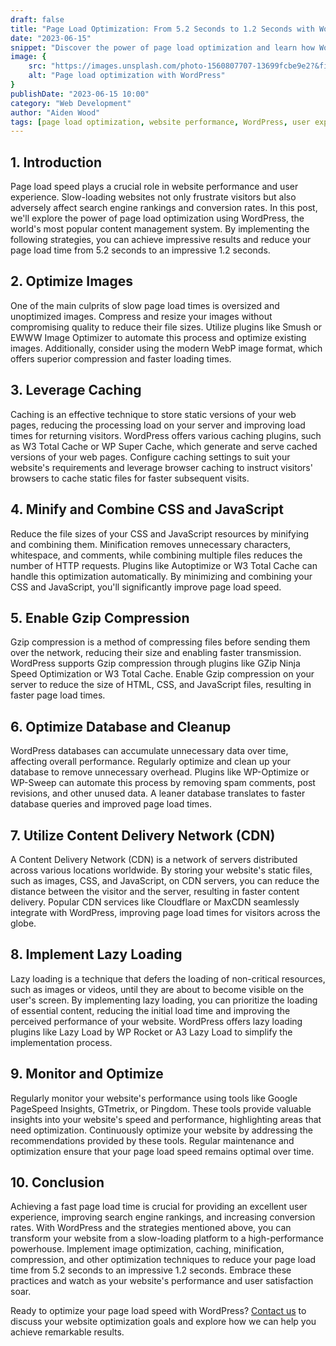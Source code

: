 ```yaml
---
draft: false
title: "Page Load Optimization: From 5.2 Seconds to 1.2 Seconds with WordPress"
date: "2023-06-15"
snippet: "Discover the power of page load optimization and learn how WordPress can significantly improve your website's performance. Follow these effective strategies to reduce your page load time from 5.2 seconds to an impressive 1.2 seconds, enhancing user experience, search engine rankings, and conversion rates."
image: {
    src: "https://images.unsplash.com/photo-1560807707-13699fcbe9e2?&fit=crop&w=430&h=240",
    alt: "Page load optimization with WordPress"
}
publishDate: "2023-06-15 10:00"
category: "Web Development"
author: "Aiden Wood"
tags: [page load optimization, website performance, WordPress, user experience, conversion rates]
---
```


## 1. Introduction

Page load speed plays a crucial role in website performance and user experience. Slow-loading websites not only frustrate visitors but also adversely affect search engine rankings and conversion rates. In this post, we'll explore the power of page load optimization using WordPress, the world's most popular content management system. By implementing the following strategies, you can achieve impressive results and reduce your page load time from 5.2 seconds to an impressive 1.2 seconds.

## 2. Optimize Images

One of the main culprits of slow page load times is oversized and unoptimized images. Compress and resize your images without compromising quality to reduce their file sizes. Utilize plugins like Smush or EWWW Image Optimizer to automate this process and optimize existing images. Additionally, consider using the modern WebP image format, which offers superior compression and faster loading times.

## 3. Leverage Caching

Caching is an effective technique to store static versions of your web pages, reducing the processing load on your server and improving load times for returning visitors. WordPress offers various caching plugins, such as W3 Total Cache or WP Super Cache, which generate and serve cached versions of your web pages. Configure caching settings to suit your website's requirements and leverage browser caching to instruct visitors' browsers to cache static files for faster subsequent visits.

## 4. Minify and Combine CSS and JavaScript

Reduce the file sizes of your CSS and JavaScript resources by minifying and combining them. Minification removes unnecessary characters, whitespace, and comments, while combining multiple files reduces the number of HTTP requests. Plugins like Autoptimize or W3 Total Cache can handle this optimization automatically. By minimizing and combining your CSS and JavaScript, you'll significantly improve page load speed.

## 5. Enable Gzip Compression

Gzip compression is a method of compressing files before sending them over the network, reducing their size and enabling faster transmission. WordPress supports Gzip compression through plugins like GZip Ninja Speed Optimization or W3 Total Cache. Enable Gzip compression on your server to reduce the size of HTML, CSS, and JavaScript files, resulting in faster page load times.

## 6. Optimize Database and Cleanup

WordPress databases can accumulate unnecessary data over time, affecting overall performance. Regularly optimize and clean up your database to remove unnecessary overhead. Plugins like WP-Optimize or WP-Sweep can automate this process by removing spam comments, post revisions, and other unused data. A leaner database translates to faster database queries and improved page load times.

## 7. Utilize Content Delivery Network (CDN)

A Content Delivery Network (CDN) is a network of servers distributed across various locations worldwide. By storing your website's static files, such as images, CSS, and JavaScript, on CDN servers, you can reduce the distance between the visitor and the server, resulting in faster content delivery. Popular CDN services like Cloudflare or MaxCDN seamlessly integrate with WordPress, improving page load times for visitors across the globe.

## 8. Implement Lazy Loading

Lazy loading is a technique that defers the loading of non-critical resources, such as images or videos, until they are about to become visible on the user's screen. By implementing lazy loading, you can prioritize the loading of essential content, reducing the initial load time and improving the perceived performance of your website. WordPress offers lazy loading plugins like Lazy Load by WP Rocket or A3 Lazy Load to simplify the implementation process.

## 9. Monitor and Optimize

Regularly monitor your website's performance using tools like Google PageSpeed Insights, GTmetrix, or Pingdom. These tools provide valuable insights into your website's speed and performance, highlighting areas that need optimization. Continuously optimize your website by addressing the recommendations provided by these tools. Regular maintenance and optimization ensure that your page load speed remains optimal over time.

## 10. Conclusion

Achieving a fast page load time is crucial for providing an excellent user experience, improving search engine rankings, and increasing conversion rates. With WordPress and the strategies mentioned above, you can transform your website from a slow-loading platform to a high-performance powerhouse. Implement image optimization, caching, minification, compression, and other optimization techniques to reduce your page load time from 5.2 seconds to an impressive 1.2 seconds. Embrace these practices and watch as your website's performance and user satisfaction soar.

Ready to optimize your page load speed with WordPress? [Contact us](mailto:hi@aidxn.com) to discuss your website optimization goals and explore how we can help you achieve remarkable results.

